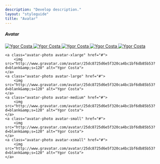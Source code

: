 ```yaml
---
description: "Develop description."
layout: "styleguide"
title: "Avatar"
---
```


##### Avatar

<div class="group-demo">
	<a class="avatar-photo avatar-xlarge" href="#">
		<img src="http://www.gravatar.com/avatar/25dc8725d6e5f320ca4bc1bf6db85b53?d=blank&amp;s=120" alt="Ygor Costa">
	</a>
	<a class="avatar-photo avatar-large" href="#">
		<img src="http://www.gravatar.com/avatar/25dc8725d6e5f320ca4bc1bf6db85b53?d=blank&amp;s=120" alt="Ygor Costa">
	</a>
	<a class="avatar-photo avatar-medium" href="#">
		<img src="http://www.gravatar.com/avatar/25dc8725d6e5f320ca4bc1bf6db85b53?d=blank&amp;s=120" alt="Ygor Costa">
	</a>
	<a class="avatar-photo avatar-small" href="#">
		<img src="http://www.gravatar.com/avatar/25dc8725d6e5f320ca4bc1bf6db85b53?d=blank&amp;s=120" alt="Ygor Costa">
	</a>
	<a class="avatar-photo avatar-xsmall" href="#">
		<img src="http://www.gravatar.com/avatar/25dc8725d6e5f320ca4bc1bf6db85b53?d=blank&amp;s=120" alt="Ygor Costa">
	</a>
</div>

```htmlmixed
<a class="avatar-photo avatar-xlarge" href="#">
	<img src="http://www.gravatar.com/avatar/25dc8725d6e5f320ca4bc1bf6db85b53?d=blank&amp;s=120" alt="Ygor Costa">
</a>
<a class="avatar-photo avatar-large" href="#">
	<img src="http://www.gravatar.com/avatar/25dc8725d6e5f320ca4bc1bf6db85b53?d=blank&amp;s=120" alt="Ygor Costa">
</a>
<a class="avatar-photo avatar-medium" href="#">
	<img src="http://www.gravatar.com/avatar/25dc8725d6e5f320ca4bc1bf6db85b53?d=blank&amp;s=120" alt="Ygor Costa">
</a>
<a class="avatar-photo avatar-small" href="#">
	<img src="http://www.gravatar.com/avatar/25dc8725d6e5f320ca4bc1bf6db85b53?d=blank&amp;s=120" alt="Ygor Costa">
</a>
<a class="avatar-photo avatar-xsmall" href="#">
	<img src="http://www.gravatar.com/avatar/25dc8725d6e5f320ca4bc1bf6db85b53?d=blank&amp;s=120" alt="Ygor Costa">
</a>
```
